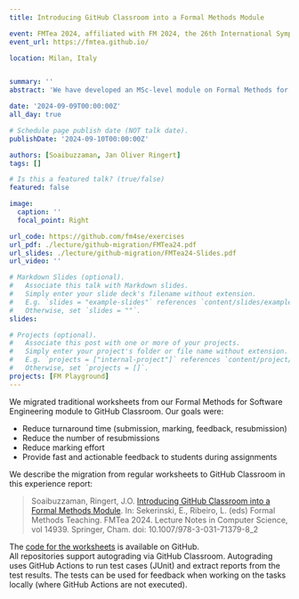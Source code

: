```yaml
---
title: Introducing GitHub Classroom into a Formal Methods Module

event: FMTea 2024, affiliated with FM 2024, the 26th International Symposium on Formal Methods
event_url: https://fmtea.github.io/

location: Milan, Italy


summary: ''
abstract: 'We have developed an MSc-level module on Formal Methods for Software Engineering with exercises on applying SAT solvers, SMT solvers, Alloy, and nuXmv. In the first iteration of the module, assign- ments were submitted as documents and archive files. Here, we report on our experience of moving the exercises to GitHub Classroom and au- tomating the feedback process through test cases. The main challenges we encountered were related to supporting free-response tasks and de- signing test cases that allow for multiple solutions, provide incremental feedback, and do not encode a solution. We present our setup of exercise repositories, test cases, and feedback report generation. We detail our approach in addressing the challenges of migrating from worksheets to GitHub Classroom and report on survey-based student feedback.'

date: '2024-09-09T00:00:00Z'
all_day: true

# Schedule page publish date (NOT talk date).
publishDate: '2024-09-10T00:00:00Z'

authors: [Soaibuzzaman, Jan Oliver Ringert]
tags: []

# Is this a featured talk? (true/false)
featured: false

image:
  caption: ''
  focal_point: Right

url_code: https://github.com/fm4se/exercises
url_pdf: ./lecture/github-migration/FMTea24.pdf
url_slides: ./lecture/github-migration/FMTea24-Slides.pdf
url_video: ''

# Markdown Slides (optional).
#   Associate this talk with Markdown slides.
#   Simply enter your slide deck's filename without extension.
#   E.g. `slides = "example-slides"` references `content/slides/example-slides.md`.
#   Otherwise, set `slides = ""`.
slides:

# Projects (optional).
#   Associate this post with one or more of your projects.
#   Simply enter your project's folder or file name without extension.
#   E.g. `projects = ["internal-project"]` references `content/project/deep-learning/index.md`.
#   Otherwise, set `projects = []`.
projects: [FM Playground]
---
```


We migrated traditional worksheets from our Formal Methods for Software Engineering module to GitHub Classroom. Our goals were:
- Reduce turnaround time (submission, marking, feedback, resubmission)
- Reduce the number of resubmissions
- Reduce marking effort
- Provide fast and actionable feedback to students during assignments

We describe the migration from regular worksheets to GitHub Classroom in this experience report:

> Soaibuzzaman, Ringert, J.O. [Introducing GitHub Classroom into a Formal Methods Module](./lecture/github-migration/FMTea24.pdf). In: Sekerinski, E., Ribeiro, L. (eds) Formal Methods Teaching. FMTea   2024. Lecture Notes in Computer Science, vol 14939. Springer, Cham. doi: 10.1007/978-3-031-71379-8_2

The [code for the worksheets](https://github.com/fm4se/exercises) is available on GitHub.  
All repositories support autograding via GitHub Classroom. Autograding uses GitHub Actions to run test cases (JUnit) and extract reports from the test results. The tests can be used for feedback when working on the tasks locally (where GitHub Actions are not executed).

